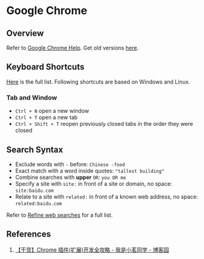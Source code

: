 # Google Chrome

## Overview

Refer to [Google Chrome Help](https://support.google.com/chrome/). Get old versions [here](https://www.slimjet.com/chrome/google-chrome-old-version.php).

## Keyboard Shortcuts

[Here](https://support.google.com/chrome/answer/157179) is the full list. Following shortcuts are based on Windows and Linux.

### Tab and Window

- `Ctrl + N` open a new window
- `Ctrl + T` open a new tab
- `Ctrl + Shift + T` reopen previously closed tabs in the order they were closed

## Search Syntax

- Exclude words with `-` before: `Chinese -food`
- Exact match with a word inside quotes: `"tallest building"`
- Combine searches with **upper** `OR`: `you OR me`
- Specify a site with `site:` in front of a site or domain, no space: `site:baidu.com`
- Relate to a site with `related:` in front of a known web address, no space: `related:baidu.com`

Refer to [Refine web searches](https://support.google.com/websearch/answer/2466433) for a full list.

## References

1. [【干货】Chrome 插件(扩展)开发全攻略 - 我是小茗同学 - 博客园](https://www.cnblogs.com/liuxianan/p/chrome-plugin-develop.html)
